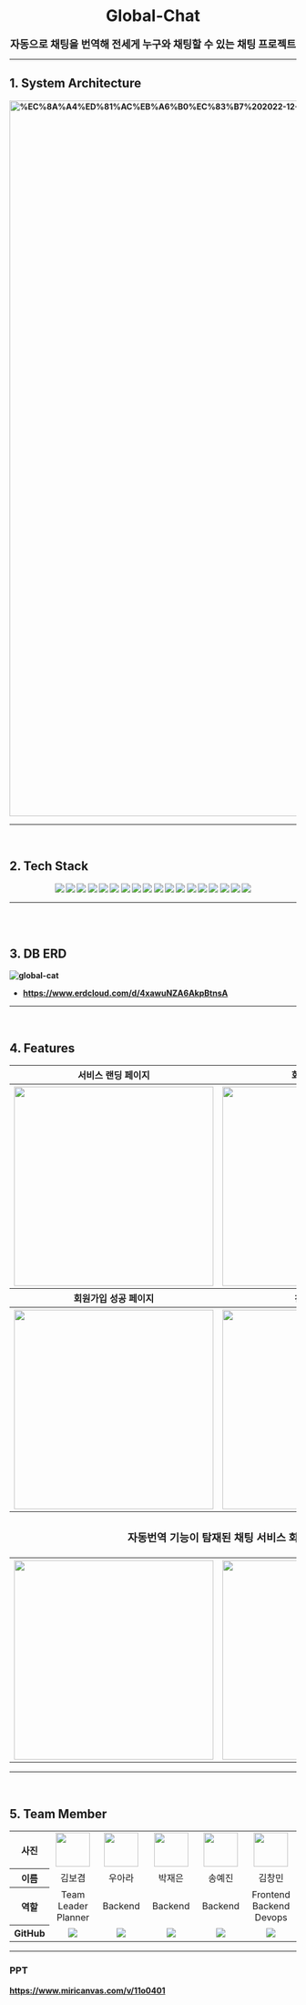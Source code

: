 <h1 align="center">
    Global-Chat
</h1>


<div align="center" style="font-size:18px">
<b> 자동으로 채팅을 번역해 전세게 누구와 채팅할 수 있는 채팅 프로젝트 <br>
</div>
<hr>

## 1. System Architecture
<img width="1257" alt="%EC%8A%A4%ED%81%AC%EB%A6%B0%EC%83%B7%202022-12-12%20%EC%98%A4%ED%9B%84%202 10 54" src="https://user-images.githubusercontent.com/59727077/209300273-17bab886-ac66-4e8b-9c11-3d7543b1f931.png">
<hr>
<br>


## 2. Tech Stack
<div align =center> 
  <img src="https://img.shields.io/badge/Docker-2496ED?style=for-the-badge&logo=docker&logoColor=white"> 
  <img src="https://img.shields.io/badge/Amazon EC2-FF9900?style=for-the-badge&logo=amazon%20ec2&logoColor=black">
  <img src="https://img.shields.io/badge/Amazon S3-569A31?style=for-the-badge&logo=amazon%20s3&logoColor=black">
  <img src="https://img.shields.io/badge/Amazon RDS-527FFF?style=for-the-badge&logo=amazon%20rds&logoColor=black">
  <img src="https://img.shields.io/badge/NGINX-009639?style=for-the-badge&logo=nginx&logoColor=black">
  <img src="https://img.shields.io/badge/react-61DAFB?style=for-the-badge&logo=react&logoColor=black">
  <img src="https://img.shields.io/badge/javascript-F7DF1E?style=for-the-badge&logo=javascript&logoColor=black">
  <img src="https://img.shields.io/badge/FastAPI-009688?style=for-the-badge&logo=FastAPI&logoColor=white">
  <img src="https://img.shields.io/badge/gunicorn-499848?style=for-the-badge&logo=gunicorn&logoColor=black">
  <img src="https://img.shields.io/badge/python-3776AB?style=for-the-badge&logo=python&logoColor=white">
  <img src="https://img.shields.io/badge/Google Translate-4285F4?style=for-the-badge&logo=Google Trnaslate&logoColor=white">
  <img src="https://img.shields.io/badge/rabbitMQ-FF6600?style=for-the-badge&logo=rabbitmq&logoColor=white">
  <img src="https://img.shields.io/badge/celery-37814A?style=for-the-badge&logo=celery&logoColor=black">
  <img src="https://img.shields.io/badge/mysql-4479A1?style=for-the-badge&logo=mysql&logoColor=white">
  <img src="https://img.shields.io/badge/Tensorflow-FF6F00?style=for-the-badge&logo=Tensorflow&logoColor=white">
  <img src="https://img.shields.io/badge/swagger-85EA2D?style=for-the-badge&logo=swagger&logoColor=black">
  <img src="https://img.shields.io/badge/Git-73398D?style=for-the-badge&logo=git&logoColor=white">
   <img src="https://img.shields.io/badge/notion-000000?style=for-the-badge&logo=notion&logoColor=white">
</div>
<hr>
<br><br>
    

## 3. DB ERD
![global-cat](https://user-images.githubusercontent.com/59727077/209305803-41ebbe18-e5eb-488c-9466-af678507f729.png)
- https://www.erdcloud.com/d/4xawuNZA6AkpBtnsA
<hr>
<br>
    

## 4. Features
<table  style="text-align: center">
    <tbody>
        <tr>
          <th style="text-align: center;">서비스 랜딩 페이지</th>
          <th style="text-align: center;">회원가입 페이지</th>
        </tr>
      </tbody>
      <tbody>
        <tr>
          <th><img src="https://user-images.githubusercontent.com/59727077/209297223-046b14d0-b939-4646-947e-891b11237fab.png" height="350px"/></th>
          <th><img src="https://user-images.githubusercontent.com/59727077/209297273-89de3a59-53aa-476c-a8d1-9130d91e6147.png" height="350px"/></th>
        </tr>
      </tbody>
      <tbody>
      <tr>
          <th style="text-align: center;">회원가입 성공 페이지</th>
          <th style="text-align: center;">친구 추가 기능</th>
        </tr>
      </tbody>
      <tbody>
        <tr>
          <th><img src="https://user-images.githubusercontent.com/59727077/209298157-705e6561-fc6f-46dc-b662-8736378f2b81.png" height="350px"/></th>
          <th><img src="https://user-images.githubusercontent.com/59727077/209298804-f7e329ae-adff-4849-8429-25e674e9f5c5.png" height="350px"/></th>
        </tr>
      </tbody>
      <tbody>
      <tr>
          <th colspan="2" style="text-align: center;"><h3>자동번역 기능이 탐재된 채팅 서비스 화면</h3></th>
        </tr>
      </tbody>
      <tbody>
        <tr>
          <th><img src="https://user-images.githubusercontent.com/59727077/209298783-fb7cd6df-7336-42a1-8d0d-0857734a315b.png" height="350px"/></th>
          <th><img src="https://user-images.githubusercontent.com/59727077/209298804-f7e329ae-adff-4849-8429-25e674e9f5c5.png" height="350px"/></th>
        </tr>
      </tbody>
    </table>

<hr>
<br>
    
    
## 5. Team Member
<table style="text-align: center;">
    <thead>
    </thead>
    <tbody>
    <tr>
        <th>사진</th>
        <td width="100" align="center">
            <a href="https://github.com/seedspirit">
                <img src="https://avatars.githubusercontent.com/u/109015852?v=4" width="60" height="60">
            </a>
        </td>
        <td width="100" align="center">
            <a href="https://github.com/woo-ara">
                <img src="https://avatars.githubusercontent.com/u/69287689?s=120&v=4" width="60" height="60">
            </a>
        </td>
        <td width="100" align="center">
            <a href="https://github.com/park-jaeeun">
                <img src="https://avatars.githubusercontent.com/u/58907538?s=120&v=4" width="60" height="60">
            </a>
        </td>
        <td width="100" align="center">
            <a href="https://github.com/yejincode">
                <img src="https://avatars.githubusercontent.com/u/69861207?s=120&v=4" width="60" height="60">
            </a>
        </td>
        <td align="center">
            <a href="https://github.com/changminkim-329">
                <img src="https://avatars.githubusercontent.com/u/59727077?v=4" width="60" height="60">
            </a>
        </td>
    </tr>
    <tr>
        <th>이름</th>
        <td width="100" align="center">김보겸</td>
        <td width="100" align="center">우아라</td>
        <td width="100" align="center">박재은</td>
        <td width="100" align="center">송예진</td>
        <td width="100" align="center">김창민</td>
    </tr>
    <tr>
        <th>역할</th>
        <td width="150" align="center">
            Team Leader<br>
            Planner<br>
        </td>
        <td width="150" align="center">
            Backend<br>
        </td>
        <td width="150" align="center">
            Backend<br>
        </td>
        <td width="150" align="center">
            Backend<br>
        </td>
        <td width="150" align="center">
            Frontend<br>
            Backend<br>
            Devops<br>
        </td>
    </tr>
    <tr>
        <th>GitHub</th>
        <td width="100" align="center">
            <a href="https://github.com/seedspirit">
                <img src="http://img.shields.io/badge/seedspirit-green?style=social&logo=github"/>
            </a>
        </td>
        <td width="100" align="center">
            <a href="https://github.com/woo-ara">  
                <img src="http://img.shields.io/badge/woo-ara-green?style=social&logo=github"/>
            </a>
        </td>
        <td width="100" align="center">
            <a href="https://github.com/park-jaeeun">
                <img src="http://img.shields.io/badge/park-jaeeun-green?style=social&logo=github"/>
            </a>
        </td>
        <td width="100" align="center">
            <a href="https://github.com/yejincode">
                <img src="http://img.shields.io/badge/yejincode-green?style=social&logo=github"/>
            </a>
        </td>
        <td width="100" align="center">
            <a href="https://github.com/changminkim-329">
                <img src="http://img.shields.io/badge/changminkim-329-green?style=social&logo=github"/>
            </a>
        </td>
    </tr>
    </tbody>
</table>
<hr>

### PPT
https://www.miricanvas.com/v/11o0401
